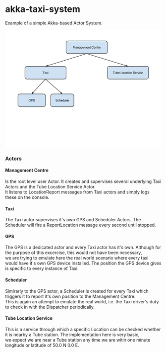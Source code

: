 akka-taxi-system
================

Example of a simple Akka-based Actor System.

![actor supervision hierarchy](/doc/TaxiSystemActorSupervisionHierarchy.png?raw=true)

### Actors

#### Management Centre
Is the root level user Actor. It creates and supervises several underlying Taxi Actors and the Tube Location Service Actor. \
It listens to LocationReport messages from Taxi actors and simply logs these on the console.

#### Taxi
The Taxi actor supervises it's own GPS and Scheduler Actors. The Scheduler will fire a ReportLocation message every second until stopped.

#### GPS
The GPS is a dedicated actor and every Taxi actor has it's own. Although for the purpose of this excercise, this would not have been necessary, \
we are trying to emulate here the real world scenario where every taxi would have it's own GPS device installed. The position the GPS device gives \
is specific to every instance of Taxi.

#### Scheduler
Simirarly to the  GPS actor, a Scheduler is created for every Taxi which triggers it to report it's own position to the Management Centre. \
This is again an attempt to emulate the real world, i.e. the Taxi driver's duty to check in with the Dispatcher periodically.

#### Tube Location Service
This is a service through which a specific Location can be checked whether it is nearby a Tube station. The implementation here is very basic, \
we expect we are near a Tube station any time we are witin one minute longitude or latitude of 50.0 N 0.0 E.
